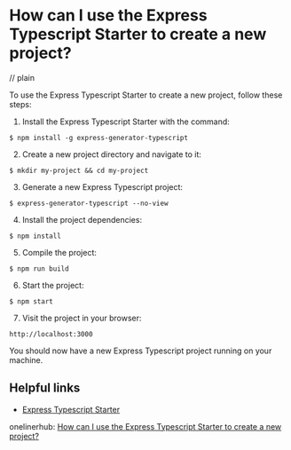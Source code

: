 # How can I use the Express Typescript Starter to create a new project?
// plain

To use the Express Typescript Starter to create a new project, follow these steps:

1. Install the Express Typescript Starter with the command:
```
$ npm install -g express-generator-typescript
```

2. Create a new project directory and navigate to it:
```
$ mkdir my-project && cd my-project
```

3. Generate a new Express Typescript project:
```
$ express-generator-typescript --no-view
```

4. Install the project dependencies:
```
$ npm install
```

5. Compile the project:
```
$ npm run build
```

6. Start the project:
```
$ npm start
```

7. Visit the project in your browser:
```
http://localhost:3000
```

You should now have a new Express Typescript project running on your machine.

## Helpful links
- [Express Typescript Starter](https://github.com/w3tecch/express-generator-typescript)

onelinerhub: [How can I use the Express Typescript Starter to create a new project?](https://onelinerhub.com/expressjs/how-can-i-use-the-express-typescript-starter-to-create-a-new-project)